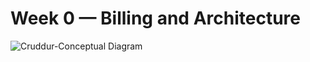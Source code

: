 # Week 0 — Billing and Architecture
![Cruddur-Conceptual Diagram](https://user-images.githubusercontent.com/47042467/219154136-3a976455-08ed-4c68-9cf0-93671e70f601.png)
